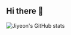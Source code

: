 ## Hi there 👋
![Jiyeon's GitHub stats](https://github-readme-stats.vercel.app/api?username=Jiyeon-Kang&show_icons=true&theme=radical)
<!--
**Jiyeon-Kang/Jiyeon-Kang** is a ✨ _special_ ✨ repository because its `README.md` (this file) appears on your GitHub profile.
Here are some ideas to get you started:

- 🔭 I’m currently working on ...
- 🌱 I’m currently learning ...
- 👯 I’m looking to collaborate on ...
- 🤔 I’m looking for help with ...
- 💬 Ask me about ...
- 📫 How to reach me: ...
- 😄 Pronouns: ...
- ⚡ Fun fact: ...
-->
